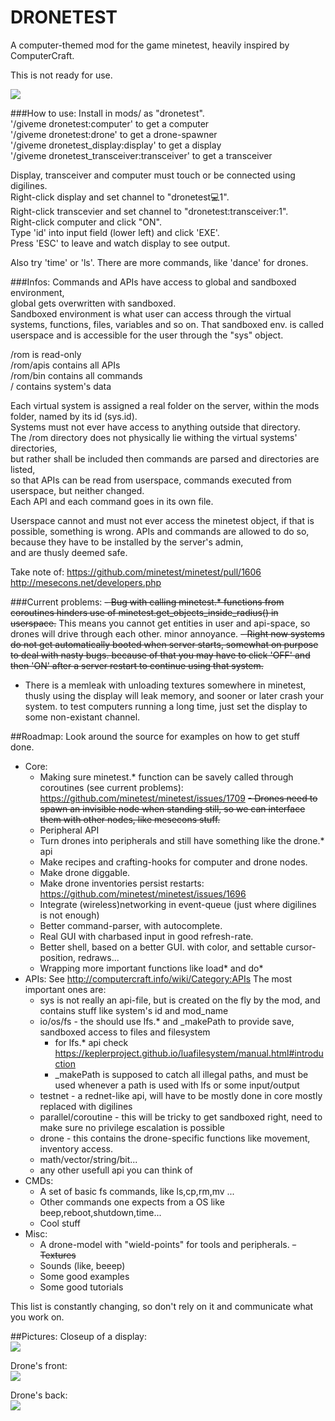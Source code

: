 DRONETEST
=========

A computer-themed mod for the game minetest, heavily inspired by ComputerCraft.

This is not ready for use.

<img src="http://dunkelraum.net/share/screen4.png"/>

###How to use:
Install in mods/ as "dronetest".    
'/giveme dronetest:computer'        to get a computer  
'/giveme dronetest:drone'           to get a drone-spawner  
'/giveme dronetest_display:display' to get a display  
'/giveme dronetest_transceiver:transceiver' to get a transceiver  
  
Display, transceiver and computer must touch or be connected using digilines.  
Right-click display and set channel to "dronetest:computer:1".  
Right-click transcevier and set channel to "dronetest:transceiver:1".  
Right-click computer and click "ON".  
Type 'id' into input field (lower left) and click 'EXE'.  
Press 'ESC' to leave and watch display to see output.  
  
Also try 'time' or 'ls'. There are more commands, like 'dance' for drones.  

###Infos:
Commands and APIs have access to global and sandboxed environment,  
global gets overwritten with sandboxed.  
Sandboxed environment is what user can access through the virtual systems, 
functions, files, variables and so on. 
That sandboxed env. is called userspace and is accessible for the user through the "sys" object. 

/rom is read-only  
/rom/apis contains all APIs  
/rom/bin contains all commands  
/ contains system's data  

Each virtual system is assigned a real folder on the server, within the mods folder, named by its id (sys.id).  
Systems must not ever have access to anything outside that directory.  
The /rom directory does not physically lie withing the virtual systems' directories,   
but rather shall be included then commands are parsed and directories are listed,   
so that APIs can be read from userspace, commands executed from userspace, but neither changed.  
Each API and each command goes in its own file.

Userspace cannot and must not ever access the minetest object, if that is possible, something is wrong.
APIs and commands are allowed to do so, because they have to be installed by the server's admin,  
and are thusly deemed safe.

Take note of:
https://github.com/minetest/minetest/pull/1606
http://mesecons.net/developers.php

###Current problems:
~~- Bug with calling minetest.* functions from coroutines hinders use of minetest.get_objects_inside_radius() in userspace.~~
This means you cannot get entities in user and api-space, so drones will drive through each other. minor annoyance.
~~- Right now systems do not get automatically booted when server starts, somewhat on purpose to deal with nasty bugs.
because of that you may have to click 'OFF' and then 'ON' after a server restart to continue using that system.~~
  - There is a memleak with unloading textures somewhere in minetest, thusly using the display will leak memory, and sooner or later crash your system. to test computers running a long time, just set the display to some non-existant channel.


##Roadmap:
Look around the source for examples on how to get stuff done.  
- Core:
  - Making sure minetest.* function can be savely called through coroutines (see current problems): https://github.com/minetest/minetest/issues/1709
  ~~- Drones need to spawn an invisible node when standing still, so we can interface them with other nodes, like mesecons stuff.~~
  - Peripheral API
  - Turn drones into peripherals and still have something like the drone.* api
  - Make recipes and crafting-hooks for computer and drone nodes.
  - Make drone diggable.
  - Make drone inventories persist restarts: https://github.com/minetest/minetest/issues/1696
  - Integrate (wireless)networking in event-queue (just where digilines is not enough)
  - Better command-parser, with autocomplete.
  - Real GUI with charbased input in good refresh-rate.
  - Better shell, based on a better GUI. with color, and settable cursor-position, redraws...
  - Wrapping more important functions like load* and do*
- APIs:
See http://computercraft.info/wiki/Category:APIs
The most important ones are:
  - sys is not really an api-file, but is created on the fly by the mod, and contains stuff like system's id and mod_name
  - io/os/fs - the should use lfs.* and _makePath to provide save, sandboxed access to files and filesystem
    - for lfs.* api check https://keplerproject.github.io/luafilesystem/manual.html#introduction
    - _makePath is supposed to catch all illegal paths, and must be used whenever a path is used with lfs or some input/output
  - testnet - a rednet-like api, will have to be mostly done in core
    mostly replaced with digilines
  - parallel/coroutine - this will be tricky to get sandboxed right, need to make sure no privilege escalation is possible
  - drone - this contains the drone-specific functions like movement, inventory access.
  - math/vector/string/bit... 
  - any other usefull api you can think of
- CMDs:
  - A set of basic fs commands, like ls,cp,rm,mv ...
  - Other commands one expects from a OS like beep,reboot,shutdown,time...
  - Cool stuff
- Misc:
  - A drone-model with "wield-points" for tools and peripherals.
  ~~- Textures~~
  - Sounds (like, beeep)
  - Some good examples
  - Some good tutorials

This list is constantly changing, so don't rely on it and communicate what you work on.
  
  
  
##Pictures:
Closeup of a display:  
<img src="http://dunkelraum.net/share/screen5.png"/>  

Drone's front:  
<img src="http://dunkelraum.net/share/screen7.png"/>  

Drone's back:  
<img src="http://dunkelraum.net/share/screen6.png"/>  

